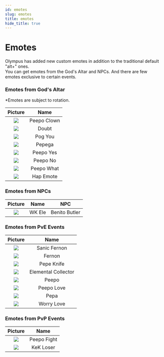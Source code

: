 ```yaml
---
id: emotes
slug: emotes
title: emotes 
hide_title: true
---
```


# **Emotes**

Olympus has added new custom emotes in addition to the traditional default "alt+" ones.  
You can get emotes from the God's Altar and NPCs. And there are few emotes exclusive to certain events.

### **Emotes from God's Altar**

*Emotes are subject to rotation.

|               Picture                |    Name     |
|:------------------------------------:|:-----------:|
| ![](https://i.imgur.com/f5lHpv6.png) | Peepo Clown |
| ![](https://i.imgur.com/CUPykm9.png) |    Doubt    |
| ![](https://i.imgur.com/A3H5PxR.png) |   Pog You   |
| ![](https://i.imgur.com/X43IuWT.png) |   Pepega    |
| ![](https://i.imgur.com/IByfYAQ.png) |   Peepo Yes |
| ![](https://i.imgur.com/K22XDsj.png) |   Peepo No  |
| ![](https://i.imgur.com/DT6QSUN.png) |   Peepo What |
| ![](https://i.imgur.com/HwjH7hU.png) |   Hap Emote  |



### **Emotes from NPCs**

|               Picture                |  Name  |      NPC      |
|:------------------------------------:|:------:|:-------------:|
| ![](https://i.imgur.com/r9ltOuU.png) | WK Ele | Benito Butler |


### **Emotes from PvE Events**

|               Picture                |     Name     |
|:------------------------------------:|:------------:|
| ![](https://i.imgur.com/sxiiQc9.png) | Sanic Fernon |
| ![](https://i.imgur.com/kZ1sisq.png) |    Fernon    |
| ![](https://i.imgur.com/Yia50Hc.png) |  Pepe Knife  |
| ![](https://i.imgur.com/8se0F18.png) |  Elemental Collector |
| ![](https://i.imgur.com/hmkIU8E.png) |  Peepo  |
| ![](https://i.imgur.com/Xt5EdDe.png) |  Peepo Love |
| ![](https://i.imgur.com/s4QlEyq.png) |  Pepa  |
| ![](https://i.imgur.com/vuXhfoI.png) |  Worry Love  |

### **Emotes from PvP Events**

|               Picture                |    Name     |
|:------------------------------------:|:-----------:|
| ![](https://i.imgur.com/HdOKAEj.png) | Peepo Fight |
| ![](https://i.imgur.com/1cNAS4p.png) |  KeK Loser  |